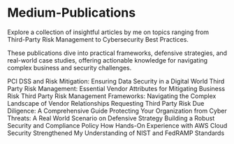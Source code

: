 # Medium-Publications
Explore a collection of insightful articles by me on topics ranging from Third-Party Risk Management to Cybersecurity Best Practices.

These publications dive into practical frameworks, defensive strategies, and real-world case studies, offering actionable knowledge for navigating complex business and security challenges.

PCI DSS and Risk Mitigation: Ensuring Data Security in a Digital World
Third Party Risk Management: Essential Vendor Attributes for Mitigating Business Risk
Third Party Risk Management Frameworks: Navigating the Complex Landscape of Vendor Relationships
Requesting Third Party Risk Due Diligence: A Comprehensive Guide
Protecting Your Organization from Cyber Threats: A Real World Scenario on Defensive Strategy
Building a Robust Security and Compliance Policy
How Hands-On Experience with AWS Cloud Security Strengthened My Understanding of NIST and FedRAMP Standards
